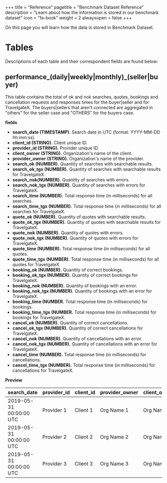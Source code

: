 +++
title = "Reference"
pagetitle = "Benchmark Dataset Reference"
description = "Learn about how the information is stored in our benchmark dataset"
icon = "fa-book"
weight = 2
alwaysopen = false
+++

On this page you will learn how the data is stored in Benchmark Dataset.

# Tables

Descriptions of each table and their correspondent fields are found below:


## performance\_(daily|weekly|monthly)\_(seller|buyer)
This table contains the total of ok and nok searches, quotes, bookings and cancellation requests and responses times for the buyer|seller and for TravelgateX. The buyers|sellers that aren't connected are aggregated in "others" for the seller case and "OTHERS" for the buyers case.


__fields__

* **search\_date (TIMESTAMP).** Search date in UTC (format: YYYY-MM-DD hh:mm:ss).
* **client\_id (STRING).** Client unique ID.
* **provider\_id (STRING).** Provider unique ID.
* **client\_owner    (STRING).** Organization's name of the client.
* **provider\_owner (STRING).** Organization's name of the provider.
* **search\_ok (NUMBER).** Quantity of searches with searchable results.
* **search\_ok_tgx (NUMBER).** Quantity of searches with searchable results for TravelgateX.
* **search\_nok(NUMBER).** Quantity of searches with errors.
* **search\_nok_tgx (NUMBER).** Quantity of searches with errors for TravelgateX.
* **search\_time (NUMBER).** Total response time (in milliseconds) for all searches.
* **search\_time_tgx (NUMBER).** Total response time (in milliseconds) for all searches for TravelgateX.
* **quote\_ok (NUMBER).** Quantity of quotes with searchable results.
* **quote\_ok_tgx (NUMBER).** Quantity of quotes with searchable results for TravelgateX.
* **quote\_nok (NUMBER).** Quantity of quotes with errors.
* **quote\_nok_tgx (NUMBER).** Quantity of quotes with errors for TravelgateX.
* **quote\_time (NUMBER).** Total response time (in milliseconds) for all quotes.
* **quote\_time_tgx (NUMBER).** Total response time (in milliseconds) for all quotes for TravelgateX.
* **booking\_ok (NUMBER).** Quantity of correct bookings.
* **booking\_ok_tgx (NUMBER).** Quantity of correct bookings for TravelgateX.
* **booking\_nok (NUMBER).** Quantity of bookings with an error.
* **booking\_nok_tgx (NUMBER).** Quantity of bookings with an error for TravelgateX.
* **booking\_time (NUMBER.** Total response time (in milliseconds) for bookings.
* **booking\_time_tgx (NUMBER.** Total response time (in milliseconds) for bookings for TravelgateX.
* **cancel\_ok (NUMBER).** Quantity of correct cancellations.
* **cancel\_ok_tgx (NUMBER).** Quantity of correct cancellations for TravelgateX.
* **cancel\_nok (NUMBER).** Quantity of cancellations with an error.
* **cancel\_nok_tgx (NUMBER).** Quantity of cancellations with an error for TravelgateX.
* **cancel\_time (NUMBER).** Total response time (in milliseconds) for cancellations.
* **cancel\_time_tgx (NUMBER).** Total response time (in milliseconds) for cancellations for TravelgateX.

__Preview__


| search_date             | provider_id | client_id      | provider_owner  | client_owner   | search_ok | search_ok_tgx | search_nok | search_nok_tgx | search_time | search_time_tgx | quote_ok | quote_ok_tgx | quote_nok | quote_nok_tgx | quote_time | quote_time_tgx | booking_ok | booking_ok_tgx | booking_nok | booking_nok_tgx | booking_time | booking_time_tgx | cancel_ok | cancel_ok_tgx | cancel_nok | cancel_nok_tgx | cancel_time | cancel_time_tgx |
|-------------------------|-------------|----------------|-----------------|----------------|-----------|---------------|------------|----------------|-------------|-----------------|----------|--------------|-----------|---------------|------------|----------------|------------|----------------|-------------|-----------------|--------------|------------------|-----------|---------------|------------|----------------|-------------|-----------------|
| 2019-05-31 00:00:00 UTC | Provider 1  | Client 1       | Org Name 1      | Org Name 1     | 2739      | 2739          | 5435       | 5435           | 15143760    | 15143760        | 19       | 19           | 0         | 0             | 54151      | 54151          | 2          | 2              | 1           | 1               | 31747        | 31747            | 0         | 0             | 0          | 0              | 0           | 0               |
| 2019-05-31 00:00:00 UTC | Provider 2  | Client 2       | Org Name 2      | Org Name 2     | 22631     | 1079375       | 4964       | 669086         | 2308465     | 256855044       | 1694     | 7708         | 0         | 80            | 157269     | 3539127        | 8          | 18             | 1           | 1               | 5441         | 15815            | 1         | 7             | 0          | 0              | 625         | 5925            |
| 2019-05-31 00:00:00 UTC | Provider 3  | Client 3       | Org Name 3      | Org Name 3     | 131116    | 192822        | 68270      | 106039         | 581904466   | 1168506957      | 6386     | 8220         | 1232      | 1511          | 32997644   | 41012522       | 93         | 193            | 1           | 1               | 3468668      | 7259187          | 32        | 40            | 0          | 0              | 334721      | 399424          |
